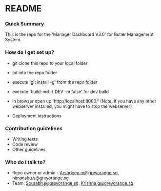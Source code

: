 # README #

### Quick Summary ###

This is the repo for the 'Manager Dashboard V3.0' for Butler Management System.

### How do I get set up? ###

* git clone this repo to your local folder
* cd into the repo folder
* execute 'git install -g' from the repo folder
* execute 'build-md -t DEV -m false' for dev build
* in browser open up 'http://localhost:8080/' (Note: if you have any other webserver installed, you might have to stop the webserver)

* Deployment instructions

### Contribution guidelines ###

* Writing tests
* Code review
* Other guidelines

### Who do I talk to? ###

* Repo owner or admin - Arshdeep.m@greyorange.sg, himanshu.s@greyorange.sg
* Team: Sourabh.j@greyorange.sg, Krishna.g@greyorange.sg